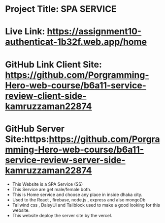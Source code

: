 
# Project Title: SPA SERVICE


# Live Link: https://assignment10-authenticat-1b32f.web.app/home


# GitHub Link Client Site: https://github.com/Porgramming-Hero-web-course/b6a11-service-review-client-side-kamruzzaman22874


# GitHub Server Site:https:https://github.com/Porgramming-Hero-web-course/b6a11-service-review-server-side-kamruzzaman22874


* This Website is a SPA Service (SS)
* This Service are get male/female both.
* This is Home service and choose any place in inside dhaka city.
* Used to the React , firebase, node.js , express and also mongoDb
* Tailwind css , DaisyUi and Tailblock used to make a good looking for this website.
* This website deploy the server site by the vercel.

